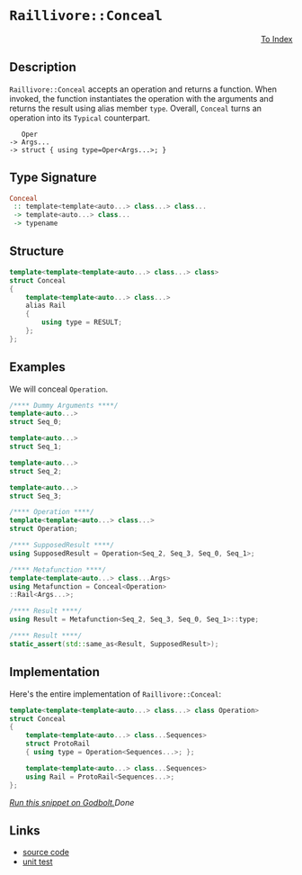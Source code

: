 <!-- Copyright 2024 Feng Mofan
SPDX-License-Identifier: Apache-2.0 -->

# `Raillivore::Conceal`

<p style='text-align: right;'><a href="../../../facilities/metafunctions.md#raillivore-conceal">To Index</a></p>

## Description

`Raillivore::Conceal` accepts an operation and returns a function.
When invoked, the function instantiates the operation with the arguments and returns the result using alias member `type`.
Overall, `Conceal` turns an operation into its `Typical` counterpart.

<pre><code>   Oper
-> Args...
-> struct { using type=Oper&lt;Args...&gt;; }</code></pre>

## Type Signature

```Haskell
Conceal
 :: template<template<auto...> class...> class... 
 -> template<auto...> class...
 -> typename
```

## Structure

```C++
template<template<template<auto...> class...> class>
struct Conceal
{
    template<template<auto...> class...>
    alias Rail
    {
        using type = RESULT;
    };
};
```

## Examples

We will conceal `Operation`.

```C++
/**** Dummy Arguments ****/
template<auto...>
struct Seq_0;

template<auto...>
struct Seq_1;

template<auto...>
struct Seq_2;

template<auto...>
struct Seq_3;

/**** Operation ****/
template<template<auto...> class...>
struct Operation;

/**** SupposedResult ****/
using SupposedResult = Operation<Seq_2, Seq_3, Seq_0, Seq_1>;

/**** Metafunction ****/
template<template<auto...> class...Args>
using Metafunction = Conceal<Operation>
::Rail<Args...>;

/**** Result ****/
using Result = Metafunction<Seq_2, Seq_3, Seq_0, Seq_1>::type;

/**** Result ****/
static_assert(std::same_as<Result, SupposedResult>);
```

## Implementation

Here's the entire implementation of `Raillivore::Conceal`:

```C++
template<template<template<auto...> class...> class Operation>
struct Conceal
{
    template<template<auto...> class...Sequences>
    struct ProtoRail
    { using type = Operation<Sequences...>; };

    template<template<auto...> class...Sequences>
    using Rail = ProtoRail<Sequences...>;
};
```

[*Run this snippet on Godbolt.*](https://godbolt.org/#z:OYLghAFBqd5QCxAYwPYBMCmBRdBLAF1QCcAaPECAMzwBtMA7AQwFtMQByARg9KtQYEAysib0QXACx8BBAKoBnTAAUAHpwAMvAFYTStJg1DIApACYAQuYukl9ZATwDKjdAGFUtAK4sGe1wAyeAyYAHI%2BAEaYxCAArGakAA6oCoRODB7evnrJqY4CQSHhLFEx8baY9vkMQgRMxASZPn5cFVXptfUEhWGR0XEJCnUNTdmtQ109xaUDAJS2qF7EyOwcAPQAVFvbO7t722smGgCCm9sA1ACSLIn0bIJM1ec7hydn%2Bx/7r8dHxwSYNwM/xMAGY3P9AY9MKDwQDblCYUwvEQAHRo0HYc7IAwKBRolEYrE4hTnADyiWij3SGN%2BQ2IXgc5w8DBWYl%2BJgA7FYTudeecIfDgWCBUDoWCkaj0SDMdimLj8UJMABHLyMFYKGk8vl0hkEc7KYioIgAJSYdF%2BfPOnIs5y8qSM/IAnhSrSCACJkinEKkCGGKlVqzB4qXYUE2zlusPsrW8kUI4Vw0WI5GofGE2XytH%2B1UsoOa46Wu3BYDnU10V0eg1G1Bl2h%2B5U59Vp6VRk4R1s/N6fD7fd4bc7YVSsW6YZ4HX597vjtttswg4LYrxYV1uNC5xIEDUtmenHbnN0%2BFiO87HYjAHyMTdjrbfONCtwS1Mh2kEemM/0AfQ0Hd%2Bd7FD5TZtQxOHV32VD8uB/E4/2TSUCW3Y5QL1T8zCgv5E3jAC4PzJDzk/EE0L7T1KSeF5fww%2B8YPFQCQyJOVg3g4DENfXViO9apCL3IQvESXJMHQY0gy8Wg9TIk4iwdbjeJSfjBIUYS9VBD1yRI6kwRQ0g8PAkFNM/DRdPAyCWxBblO13C4AFlMDqKgvBZUjp3QyFKIo/9HyAujMxRU9gC3JiJJLKybLshx0grJkBFZOswRU9i1KYkAQFrGEfIYmkTOjcytlLISROvDZvgCnL5LypTziCphbPstS3A0rSlQ/HT6q/AyGqM7BEoIZ0xVMic9zkhT8u%2BCZHGQD96OiAgICGdBEoUVhMHGrc3AGkTdJ4viBNyggMVmDsOHmWhOFiXg/A4LRSFQTg3GsaxzgURZllHcwQR4UgCE0A75gAaziSQUQ0AAOMwzAATlBrhYiBwGuA5DlpCOjhJF4FgJA0fSzouq6OF4BQQH0j7zoO0g4FgGBEBARYCESZFyEoNAbjoaJQgWzhVEBgA2ABaDnJHOYBkGQc4pBRMxeH4wgSDwWbWn4QQRDEdgpBkQRFBUdQidIXRWgAd29RJOB4Q7jtOz7Ls4UlkRpvVUCoc52e53n%2BcF4X/rMc4IA8Rn6GIK05y4WZeEJrR5ggJAGcSJmyAoCAI6jkBgCkBIaBE6I8YgCIzYiYJ6kdQ3eGz5hiEdUkIm0TAHHz0gGfuAhSQYWg881rAIi8YAH1oWg8e4XgsBYQxgHEZu8GICvHAANyDM3MFUCvkVWN7gn%2BRGLtoPAIm9YuPCwM3XzwVGe9ISfiAiGS3QBAe16MT75ioAxfIANTwTAdZUs63rl4RRHEZXP7VtQzba30APFAt1LD6HXnjSA8xUAbnSN3LmM0lKmEsNYMwWNj7EGllPaBbQx7pBcAwdwnhmj%2BCIVMPoMRWi5DSAIUYLQkgpFoQwChJR%2BjjEqPggQnQRgkLGHg0K3DhjdGCL0NhVDbDCPoXoCYDRWEzADgsJYKwJDGw4CdUgmNeDY3tpzHmfMBZCxFu7CAuBJa%2BxegHION95gIEwEwLAMQIA/RAJIEEKJQYgnhhoSQZhJAc3RrEDmoN9CcGRqQVGr0UQcy4BzQGoMYYc1iJISGniOaaLNtjXG%2BN3o3xJuTMOlMra0xjnHH2LM2CcHqCwceHIuZMDog6LgoMURcABuLfARAsEyxVl/RWEhpB/yUAAzWugEh6yYAbHuaiNFaPNhwS21NkTnFtrox2fNZRNJaW0jQHsvaRx9n7EEZhA65KJqHcOqBvbRDprHK5Bz%2BibMThDfSKd/jEHTpnTWhdc5Vx%2BcXUu5dK6HxrpeeujczYtzbh3LuVc%2B6X1WBdfAo9QqT27hdGec9/hVyXpUM2a8N6523oioOWCD5vWPqfJQ59%2B5GCvqAc5fB74KCfi/N%2BVdP4Kx/oM2Q/8NYXTGcA6%2BKCrDgIJVA5xl04ECAQUg90Iq0EYOiN0nBkq7BcL8BAVw0jWiBFEdMdhjC8jpB1Ua5h8jDXqsETUKRfCGFWuqDwkRRRKEyNtVke1wiLVUPmA9ZRSsZmm01joh2%2BjGklmaa0gGHszFdKOVYs5IdbH2McZQNR4TIktJ8RyWIoM4Ygl8f4lJGTg2cGyQTPJpMKZU2trcspzNWYcGqU7FgChx5C3HpG0UQwOnmOlnoTl38lY8tVsM/lOgQA6QmVMo2oT1FBqxhbYpNs7aqBbW2jtXaoRDD2fcqORyQSnODsTQp9bo70z3T7EA7beIfk7aDD83aCAfjXYMug7zPlZxzsXP536S5lzHlXUFghwVNyRZgVu7cxCwsPvCulJLSDIvwWi6es9kDzxxYIPFmsCWb0dMS3eZKq6UrPhfOlxY8l3yYI/Z%2Br8KTv14IO/pv9eVjsAZOoVxgwE2HFfAGB0qGDdzWDNUBqDLDoO0Zg7BErfWcOtYQ4hHqyHoG9TkJh1RTU0OqKpjh7QhFdFNQ6joXr9WuvGO60h5nJimfEaopRT07OI1mZkzg9t13tvOPelET6Y2dJIPGo9NjSB2Icf0SViMM0gDBiiEEIJYhQxSejWLHI4klsXTjWwOTj2zBcZIWIHjYYcnRoDSQEMuDAzMOkxGIIF3aLLYmr6c6xZpbqxl7L8xj6pGcJIIAA%3D%3D)$Done$

## Links

- [source code](../../../../conceptrodon/raillivore/conceal.hpp)
- [unit test](../../../../tests/unit/metafunctions/raillivore/conceal.test.hpp)
